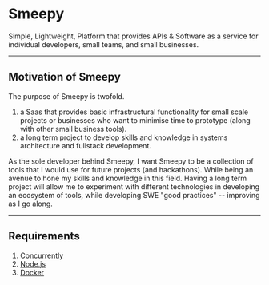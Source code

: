 # Smeepy

Simple, Lightweight, Platform that provides APIs & Software as a service for individual developers, small teams, and small businesses.

---

## Motivation of Smeepy

The purpose of Smeepy is twofold.
1. a Saas that provides basic infrastructural functionality for small scale projects or businesses who want to minimise time to prototype (along with other small business tools).
2. a long term project to develop skills and knowledge in systems architecture and fullstack development.

As the sole developer behind Smeepy, I want Smeepy to be a collection of tools that I would use for future projects (and hackathons).
While being an avenue to hone my skills and knowledge in this field. Having a long term project will allow me to experiment with 
different technologies in developing an ecosystem of tools, while developing SWE "good practices" -- improving as I go along.

---

## Requirements
1. [Concurrently](https://www.npmjs.com/package/concurrently)
2. [Node.js](https://nodejs.org/en/download)
3. [Docker](https://docs.docker.com/engine/install/)